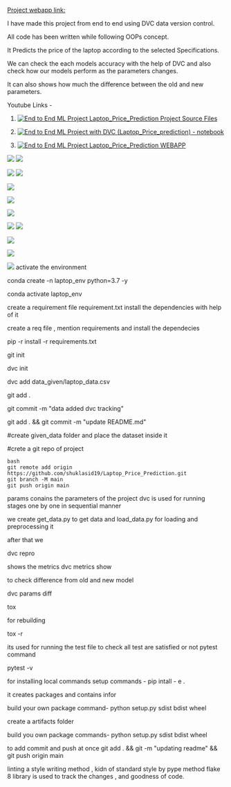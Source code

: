 [Project webapp  link:](https://laptop-final.herokuapp.com)

I have made this project from end to end using DVC data version control.


All code has been written while following OOPs concept.

It Predicts the price of the laptop according to the selected Specifications.

We can check the each models accuracy with the help of DVC and also check how 
our models perform as the parameters changes.

It can also shows how much the difference between the old and new parameters.

Youtube Links - 
1. [![End to End ML Project Laptop_Price_Prediction Project Source Files](https://youtu.be/OLiO46V484YE)](https://youtu.be/89lz9NRXD6E)

2. [![End to End ML Project with DVC (Laptop_Price_prediction) - notebook](https://youtu.be/OLiO46V484YE)](https://youtu.be/52VVn1SHlx0)

3. [![End to End ML Project Laptop_Price_Prediction WEBAPP](https://youtu.be/OLiO46V484YE)](https://youtu.be/OLiO46V484Y)





![](images/3.png)
![](images/4.png)

![](images/5.png)
![](images/6.png)

![](images/8.png)



![](images/10.png)


![](images/12.png)



![](images/dvc%20metrics.png)
![](images/dvc.png)

![](images/dvc1.png)

![](images/1.png)


![](images/2.png)
activate the environment

conda create -n laptop_env python=3.7 -y


conda activate laptop_env

create a requirement file requirement.txt
install the dependencies with help of it



create a req file , mention requirements
and install the dependecies


pip -r install -r requirements.txt


git init

dvc init

dvc add data_given/laptop_data.csv

git add . 

git commit -m "data added dvc tracking"

git add . && git commit -m "update README.md"

#create given_data folder and place the dataset inside it


#crete a git repo of project 


```
bash
git remote add origin https://github.com/shuklasid19/Laptop_Price_Prediction.git
git branch -M main
git push origin main
```

params conains the parameters of the project
dvc is used for running stages one by one in sequential manner


we create get_data.py to get data
and load_data.py for loading and preprocessing it

after that we 

dvc repro


shows the metrics
dvc metrics show

to check difference from old and new model 

dvc params diff



tox

for rebuilding

tox -r



its used for running the test file to check all test are satisfied or not
pytest command

pytest -v


for installing local commands
setup commands -
pip intall - e .


it creates packages and contains infor

build your own package command-
python setup.py sdist bdist wheel

create a artifacts folder


build you own package commands-
python setup.py sdist bdist wheel



to add commit and push at once
git add . && git -m "updating readme" && git push origin main 



linting a style writing method , kidn of standard style by pype method
flake 8 library is used to track the changes , and goodness of code.
